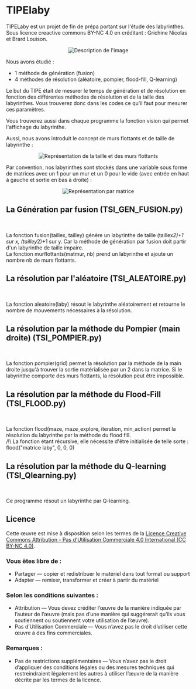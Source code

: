 # TIPElaby
TIPELaby est un projet de fin de prépa portant sur l'étude des labyrinthes. Sous licence creactive commons BY-NC 4.0 en créditant : Grichine Nicolas et Brard Louison.
<p align="center">
  <img src="https://github.com/JustFurax/TIPElaby/assets/32780530/d283a8c8-ef18-475a-94e7-0b3a704bb576" alt="Description de l'image">
</p>

Nous avons étudié :
<ul>
    <li>1 méthode de génération (fusion)</li>
    <li>4 méthodes de résolution (aléatoire, pompier, flood-fill, Q-learning)</li>
</ul>
Le but du TIPE était de mesurer le temps de génération et de résolution en fonction des différentes méthodes de résolution et de la taille des labyrinthes. Vous trouverez donc dans les codes ce qu'il faut pour mesurer ces paramètres.<br />

Vous trouverez aussi dans chaque programme la fonction vision qui permet l'affichage du labyrinthe.<br />

Aussi, nous avons introduit le concept de murs flottants et de taille de labyrinthe :
<p align="center">
  <img src="https://github.com/JustFurax/TIPElaby/assets/32780530/5950dcde-15ad-461f-b99f-7bf6d83ceb86" alt="Représentation de la taille et des murs flottants">
</p>

Par convention, nos labyrinthes sont stockés dans une variable sous forme de matrices avec un 1 pour un mur et un 0 pour le vide (avec entrée en haut à gauche et sortie en bas à droite) :
<p align="center">
  <img src="https://github.com/JustFurax/TIPElaby/assets/32780530/1e9eebb4-f778-443e-a010-c64699c92ed0" alt="Représentation par matrice">
</p>

<h2>La Génération par fusion (TSI_GEN_FUSION.py)</h2><br />

La fonction fusion(taillex, tailley) génère un labyrinthe de taille (taillex*2)+1 sur x, (tailley*2)+1 sur y. Car la méthode de génération par fusion doit partir d'un labyrinthe de taille impaire.<br />
La fonction murflottants(matmur, nb) prend un labyrinthe et ajoute un nombre nb de murs flottants.<br />

<h2>La résolution par l'aléatoire (TSI_ALEATOIRE.py)</h2><br />

La fonction aleatoire(laby) résout le labyrinthe aléatoirement et retourne le nombre de mouvements nécessaires à la résolution.

<h2>La résolution par la méthode du Pompier (main droite) (TSI_POMPIER.py)</h2><br />

La fonction pompier(grid) permet la résolution par la méthode de la main droite jusqu'à trouver la sortie matérialisée par un 2 dans la matrice. Si le labyrinthe comporte des murs flottants, la résolution peut être impossible.<br />

<h2>La résolution par la méthode du Flood-Fill (TSI_FLOOD.py)</h2><br />

La fonction flood(maze, maze_explore, iteration, min_action) permet la résolution du labyrinthe par la méthode du flood fill.<br />
/!\ La fonction étant récursive, elle nécessite d'être initialisée de telle sorte : flood("matrice laby", 0, 0, 0)<br />

<h2>La résolution par la méthode du Q-learning (TSI_Qlearning.py)</h2><br />

Ce programme résout un labyrinthe par Q-learning.<br />


## Licence

Cette œuvre est mise à disposition selon les termes de la [Licence Creative Commons Attribution - Pas d’Utilisation Commerciale 4.0 International (CC BY-NC 4.0)](https://creativecommons.org/licenses/by-nc/4.0/deed.fr).

### Vous êtes libre de :
- Partager — copier et redistribuer le matériel dans tout format ou support
- Adapter — remixer, transformer et créer à partir du matériel

### Selon les conditions suivantes :
- Attribution — Vous devez créditer l’œuvre de la manière indiquée par l’auteur de l’œuvre (mais pas d’une manière qui suggérerait qu’ils vous soutiennent ou soutiennent votre utilisation de l’œuvre).
- Pas d’Utilisation Commerciale — Vous n’avez pas le droit d’utiliser cette œuvre à des fins commerciales.

### Remarques :
- Pas de restrictions supplémentaires — Vous n’avez pas le droit d’appliquer des conditions légales ou des mesures techniques qui restreindraient légalement les autres à utiliser l’œuvre de la manière décrite par les termes de la licence.





